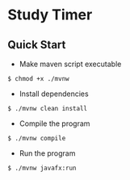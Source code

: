 # Study Timer


## Quick Start

* Make maven script executable
```{console}
$ chmod +x ./mvnw
```

* Install dependencies
```{console}
$ ./mvnw clean install
```

* Compile the program
```{console}
$ ./mvnw compile
```

* Run the program
```{console}
$ ./mvnw javafx:run
```
